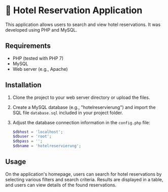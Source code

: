 # 🏨 Hotel Reservation Application

This application allows users to search and view hotel reservations. It was developed using PHP and MySQL.

## Requirements

- PHP (tested with PHP 7)
- MySQL
- Web server (e.g., Apache)

## Installation

1. Clone the project to your web server directory or upload the files.
2. Create a MySQL database (e.g., "hotelreservierung") and import the SQL file `database.sql` included in your project folder.
3. Adjust the database connection information in the `config.php` file:

   ```php
   $dbhost = 'localhost';
   $dbuser = 'root';
   $dbpass = '';
   $dbname = 'hotelreservierung';

## Usage
On the application's homepage, users can search for hotel reservations by selecting various filters and search criteria.
Results are displayed in a table, and users can view details of the found reservations.
